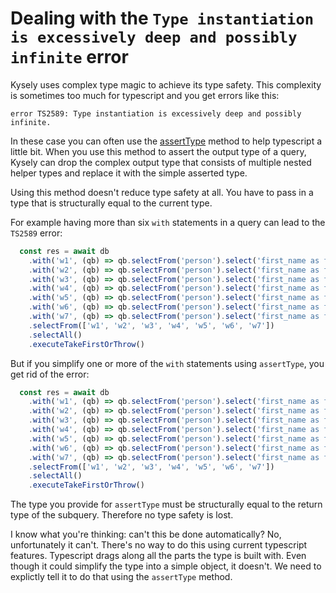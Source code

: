 # Dealing with the `Type instantiation is excessively deep and possibly infinite` error

Kysely uses complex type magic to achieve its type safety. This complexity is sometimes too much for typescript and you get errors like this:

```
error TS2589: Type instantiation is excessively deep and possibly infinite.
```

In these case you can often use the [assertType](https://koskimas.github.io/kysely/classes/SelectQueryBuilder.html#assertType) method to help typescript a little bit. When you use this method to assert the output type of a query, Kysely can drop the complex output type that consists of multiple nested helper types and replace it with the simple asserted type.

Using this method doesn't reduce type safety at all. You have to pass in a type that is structurally equal to the current type.

For example having more than six `with` statements in a query can lead to the `TS2589` error:

```ts
  const res = await db
    .with('w1', (qb) => qb.selectFrom('person').select('first_name as fn1'))
    .with('w2', (qb) => qb.selectFrom('person').select('first_name as fn2'))
    .with('w3', (qb) => qb.selectFrom('person').select('first_name as fn3'))
    .with('w4', (qb) => qb.selectFrom('person').select('first_name as fn4'))
    .with('w5', (qb) => qb.selectFrom('person').select('first_name as fn5'))
    .with('w6', (qb) => qb.selectFrom('person').select('first_name as fn6'))
    .with('w7', (qb) => qb.selectFrom('person').select('first_name as fn7'))
    .selectFrom(['w1', 'w2', 'w3', 'w4', 'w5', 'w6', 'w7'])
    .selectAll()
    .executeTakeFirstOrThrow()
```

But if you simplify one or more of the `with` statements using `assertType`, you get rid of the error:

```ts
  const res = await db
    .with('w1', (qb) => qb.selectFrom('person').select('first_name as fn1'))
    .with('w2', (qb) => qb.selectFrom('person').select('first_name as fn2'))
    .with('w3', (qb) => qb.selectFrom('person').select('first_name as fn3'))
    .with('w4', (qb) => qb.selectFrom('person').select('first_name as fn4'))
    .with('w5', (qb) => qb.selectFrom('person').select('first_name as fn5'))
    .with('w6', (qb) => qb.selectFrom('person').select('first_name as fn6'))
    .with('w7', (qb) => qb.selectFrom('person').select('first_name as fn7').assertType<{ fn7: string }>())
    .selectFrom(['w1', 'w2', 'w3', 'w4', 'w5', 'w6', 'w7'])
    .selectAll()
    .executeTakeFirstOrThrow()
```

The type you provide for `assertType` must be structurally equal to the return type of the subquery. Therefore no type safety is lost.

I know what you're thinking: can't this be done automatically? No, unfortunately it can't. There's no way to do this using current typescript features. Typescript drags along all the parts the type is built with. Even though it could simplify the type into a simple object, it doesn't. We need to explictly tell it to do that using the `assertType` method.